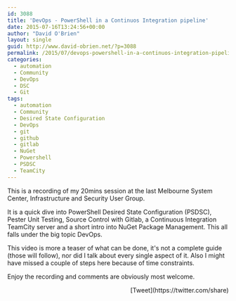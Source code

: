 ```yaml
---
id: 3088
title: 'DevOps - PowerShell in a Continuos Integration pipeline'
date: 2015-07-16T13:24:56+00:00
author: "David O'Brien"
layout: single
guid: http://www.david-obrien.net/?p=3088
permalink: /2015/07/devops-powershell-in-a-continuos-integration-pipeline/
categories:
  - automation
  - Community
  - DevOps
  - DSC
  - Git
tags:
  - automation
  - Community
  - Desired State Configuration
  - DevOps
  - git
  - github
  - gitlab
  - NuGet
  - Powershell
  - PSDSC
  - TeamCity
---
```

This is a recording of my 20mins session at the last Melbourne System Center, Infrastructure and Security User Group.

It is a quick dive into PowerShell Desired State Configuration (PSDSC), Pester Unit Testing, Source Control with Gitlab, a Continuous Integration TeamCity server and a short intro into NuGet Package Management. This all falls under the big topic DevOps.

<span class='embed-youtube' style='text-align:center; display: block;'></span>

This video is more a teaser of what can be done, it's not a complete guide (those will follow), nor did I talk about every single aspect of it. Also I might have missed a couple of steps here because of time constraints.

Enjoy the recording and comments are obviously most welcome. 

<div style="float: right; margin-left: 10px;">
  [Tweet](https://twitter.com/share)
</div>



